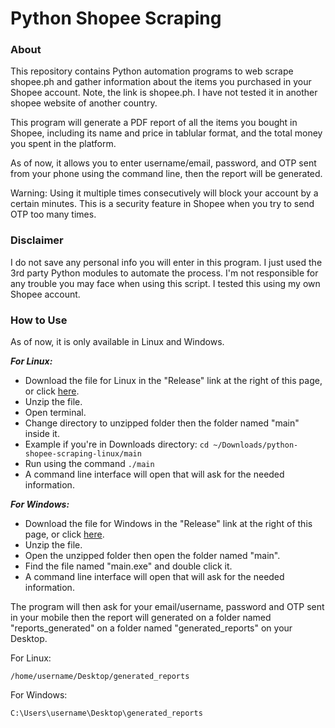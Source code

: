 # Python Shopee Scraping

### About
This repository contains Python automation programs to web scrape shopee.ph 
and gather information about the items you purchased in your Shopee account. 
Note, the link is  shopee.ph. I have not tested it in another shopee website
of another country.

This program will generate a PDF report of all the items you bought in Shopee,
including its name and price in tablular format, and the total money you spent 
in the platform.

As of now, it allows you to enter username/email, password, and OTP sent from 
your phone using the command line, then the report will be generated.

Warning: Using it multiple times consecutively will block your account by a certain minutes. 
This is a security feature in Shopee when you try to send OTP too many times.

### Disclaimer
I do not save any personal info you will enter in this program. I just used
the 3rd party Python modules to automate the process. I'm not responsible for
any trouble you may face when using this script. I tested this using my own
Shopee account. 

### How to Use 
As of now, it is only available in Linux and Windows. 

***For Linux:***

* Download the file for Linux in the "Release" link at the right of this page, or click [here](https://github.com/romnegrillo/Python-Shopee-Scraping/releases).
* Unzip the file.
* Open terminal.
* Change directory to unzipped folder then the folder named "main" inside it.
* Example if you're in Downloads directory: ```cd ~/Downloads/python-shopee-scraping-linux/main```
* Run using the command ```./main```
* A command line interface will open that will ask for the needed information.

***For Windows:***

* Download the file  for Windows in the "Release" link at the right of this page, or click [here](https://github.com/romnegrillo/Python-Shopee-Scraping/releases).
* Unzip the file.
* Open the unzipped folder then open the folder named "main".
* Find the file named "main.exe" and double click it.
* A command line interface will open that will ask for the needed information.

The program will then ask for your email/username, password and OTP sent in your
mobile then the report will generated on a folder named "reports_generated" on 
a folder named "generated_reports" on your Desktop.

For Linux:

```/home/username/Desktop/generated_reports```

For Windows:

```C:\Users\username\Desktop\generated_reports```
